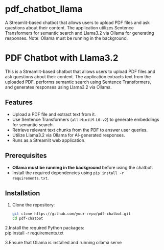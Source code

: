 # pdf_chatbot_llama
A Streamlit-based chatbot that allows users to upload PDF files and ask questions about their content. The application utilizes Sentence Transformers for semantic search and Llama3.2 via Ollama for generating responses. Note: Ollama must be running in the background.
# PDF Chatbot with Llama3.2

This is a Streamlit-based chatbot that allows users to upload PDF files and ask questions about their content. The application extracts text from the uploaded PDF, performs semantic search using Sentence Transformers, and generates responses using Llama3.2 via Ollama.

## Features
- Upload a PDF file and extract text from it.
- Use Sentence Transformers (`all-MiniLM-L6-v2`) to generate embeddings for semantic search.
- Retrieve relevant text chunks from the PDF to answer user queries.
- Utilize Llama3.2 via Ollama for AI-generated responses.
- Runs as a Streamlit web application.

## Prerequisites
- **Ollama must be running in the background** before using the chatbot.
- Install the required dependencies using `pip install -r requirements.txt`.

## Installation
1. Clone the repository:
   ```sh
   git clone https://github.com/your-repo/pdf-chatbot.git
   cd pdf-chatbot


2.Install the required Python packages:   
pip install -r requirements.txt


3.Ensure that Ollama is installed and running
ollama serve

